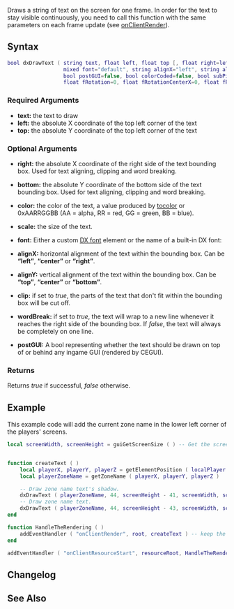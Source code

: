 Draws a string of text on the screen for one frame. In order for the text to stay visible continuously, you need to call this function with the same parameters on each frame update (see [onClientRender](/docs/onclientrender.md "wikilink")).

Syntax
------

``` lua
bool dxDrawText ( string text, float left, float top [, float right=left, float bottom=top, int color=white, float scale=1,
                  mixed font="default", string alignX="left", string alignY="top", bool clip=false, bool wordBreak=false,
                  bool postGUI=false, bool colorCoded=false, bool subPixelPositioning=false,
                  float fRotation=0, float fRotationCenterX=0, float fRotationCenterY=0 ] )
```

### Required Arguments

-   **text:** the text to draw
-   **left:** the absolute X coordinate of the top left corner of the text
-   **top:** the absolute Y coordinate of the top left corner of the text

### Optional Arguments

-   **right:** the absolute X coordinate of the right side of the text bounding box. Used for text aligning, clipping and word breaking.
-   **bottom:** the absolute Y coordinate of the bottom side of the text bounding box. Used for text aligning, clipping and word breaking.
-   **color:** the color of the text, a value produced by [tocolor](/docs/tocolor.md "wikilink") or 0xAARRGGBB (AA = alpha, RR = red, GG = green, BB = blue).
-   **scale:** the size of the text.
-   **font:** Either a custom [DX font](/docs/dx_font.md "wikilink") element or the name of a built-in DX font:

-   **alignX:** horizontal alignment of the text within the bounding box. Can be **“left”**, **“center”** or **“right”**.
-   **alignY:** vertical alignment of the text within the bounding box. Can be **“top”**, **“center”** or **“bottom”**.
-   **clip:** if set to *true*, the parts of the text that don't fit within the bounding box will be cut off.
-   **wordBreak:** if set to *true*, the text will wrap to a new line whenever it reaches the right side of the bounding box. If *false*, the text will always be completely on one line.
-   **postGUI:** A bool representing whether the text should be drawn on top of or behind any ingame GUI (rendered by CEGUI).

### Returns

Returns *true* if successful, *false* otherwise.

Example
-------

This example code will add the current zone name in the lower left corner of the players' screens.

``` lua
local screenWidth, screenHeight = guiGetScreenSize ( ) -- Get the screen resolution (width and height)


function createText ( )
    local playerX, playerY, playerZ = getElementPosition ( localPlayer )       -- Get our player's coordinates.
    local playerZoneName = getZoneName ( playerX, playerY, playerZ )          -- Get name of the zone the player is in.

    -- Draw zone name text's shadow.
    dxDrawText ( playerZoneName, 44, screenHeight - 41, screenWidth, screenHeight, tocolor ( 0, 0, 0, 255 ), 1.02, "pricedown" )
    -- Draw zone name text.
    dxDrawText ( playerZoneName, 44, screenHeight - 43, screenWidth, screenHeight, tocolor ( 255, 255, 255, 255 ), 1, "pricedown" ) 
end

function HandleTheRendering ( )
    addEventHandler ( "onClientRender", root, createText ) -- keep the text visible with onClientRender.
end

addEventHandler ( "onClientResourceStart", resourceRoot, HandleTheRendering )
```

Changelog
---------

See Also
--------
